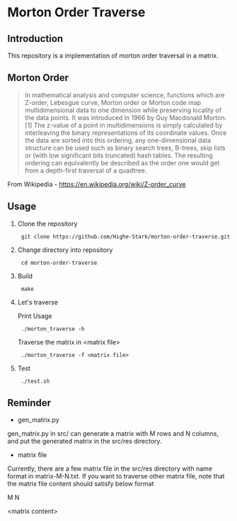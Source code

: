 # Morton Order Traverse

## Introduction
This repository is a implementation of morton order traversal in a matrix.

## Morton Order
> In mathematical analysis and computer science, functions which are Z-order, Lebesgue curve, Morton order or Morton code map multidimensional data to one dimension while preserving locality of the data points. It was introduced in 1966 by Guy Macdonald Morton.[1] The z-value of a point in multidimensions is simply calculated by interleaving the binary representations of its coordinate values. Once the data are sorted into this ordering, any one-dimensional data structure can be used such as binary search trees, B-trees, skip lists or (with low significant bits truncated) hash tables. The resulting ordering can equivalently be described as the order one would get from a depth-first traversal of a quadtree.

From Wikipedia - https://en.wikipedia.org/wiki/Z-order_curve

## Usage
1. Clone the repository

        git clone https://github.com/Highe-Stark/morton-order-traverse.git
2. Change directory into repository

        cd morton-order-traverse
3. Build
        
        make
4. Let's traverse

    Print Usage

        ./morton_traverse -h
    
    Traverse the matrix in \<matrix file\>

        ./morton_traverse -f <matrix file>
5. Test

        ./test.sh

## Reminder
* gen_matrix.py

gen_matrix.py in src/ can generate a matrix with M rows and N columns, and put the generated matrix in the src/res directory.
* matrix file

Currently, there are a few matrix file in the src/res directory with name format in matrix-M-N.txt. If you want to traverse other matrix file, note that the matrix file content should satisfy below format

M N

\<matrix content\>
